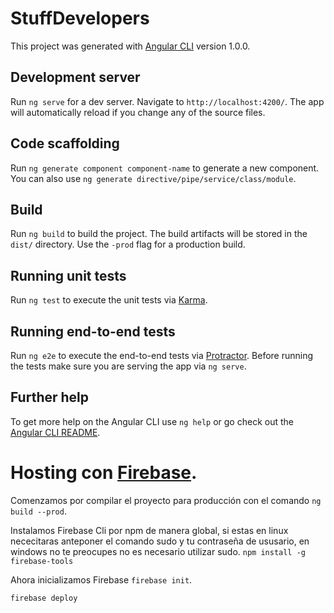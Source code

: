 # StuffDevelopers

This project was generated with [Angular CLI](https://github.com/angular/angular-cli) version 1.0.0.

## Development server

Run `ng serve` for a dev server. Navigate to `http://localhost:4200/`. The app will automatically reload if you change any of the source files.

## Code scaffolding

Run `ng generate component component-name` to generate a new component. You can also use `ng generate directive/pipe/service/class/module`.

## Build

Run `ng build` to build the project. The build artifacts will be stored in the `dist/` directory. Use the `-prod` flag for a production build.

## Running unit tests

Run `ng test` to execute the unit tests via [Karma](https://karma-runner.github.io).

## Running end-to-end tests

Run `ng e2e` to execute the end-to-end tests via [Protractor](http://www.protractortest.org/).
Before running the tests make sure you are serving the app via `ng serve`.

## Further help

To get more help on the Angular CLI use `ng help` or go check out the [Angular CLI README](https://github.com/angular/angular-cli/blob/master/README.md).


# Hosting con [Firebase](https://firebase.google.com/docs/hosting/deploying).

Comenzamos por compilar el proyecto para producción con el comando `ng build --prod`.

Instalamos Firebase Cli por npm de manera global, si estas en linux nececitaras anteponer el comando sudo y tu contraseña de ususario, en windows no te preocupes no es necesario utilizar sudo.   `npm install -g firebase-tools`

Ahora inicializamos Firebase `firebase init`.

`firebase deploy`